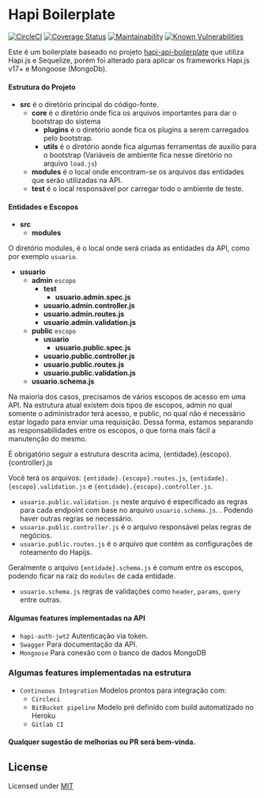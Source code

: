 # Hapi Boilerplate

[![CircleCI](https://circleci.com/gh/Oda2/hapi-boilerplate/tree/master.svg?style=svg)](https://circleci.com/gh/Oda2/hapi-boilerplate/tree/master)
[![Coverage Status](https://coveralls.io/repos/github/Oda2/hapi-boilerplate/badge.svg?branch=master)](https://coveralls.io/github/Oda2/hapi-boilerplate?branch=master)
[![Maintainability](https://api.codeclimate.com/v1/badges/2c9ae7c3b080774f2a22/maintainability)](https://codeclimate.com/github/Oda2/hapi-boilerplate/maintainability)
[![Known Vulnerabilities](https://snyk.io/test/github/Oda2/hapi-boilerplate/badge.svg?targetFile=package.json)](https://snyk.io/test/github/Oda2/hapi-boilerplate?targetFile=package.json)


Este é um boilerplate baseado no projeto [hapi-api-boilerplate](https://github.com/FernandoCagale/hapi-api-boilerplate) que utiliza Hapi.js e Sequelize, porém foi alterado para aplicar os frameworks Hapi.js v17+ e Mongoose (MongoDb).

#### Estrutura do Projeto

* **src** é o diretório principal do código-fonte.
  * **core** é o diretório onde fica os arquivos importantes para dar o bootstrap do sistema
    * **plugins** é o diretório aonde fica os plugins a serem carregados pelo bootstrap.
    * **utils** é o diretório aonde fica algumas ferramentas de auxilio para o bootstrap (Variáveis de ambiente fica nesse diretório no arquivo `load.js`)
  * **modules** é o local onde encontram-se os arquivos das entidades que serão utilizadas na API.
  * **test** é o local responsável por carregar todo o ambiente de teste.

#### Entidades e Escopos
* **src**
    * **modules**

O diretório modules, é o local onde será criada as entidades da API, como por exemplo `usuario`.

* **usuario**
   * **admin** `escopo`
      * **test**
        * **usuario.admin.spec.js**
      * **usuario.admin.controller.js**
      * **usuario.admin.routes.js**
      * **usuario.admin.validation.js**
   * **public** `escopo`
      * **usuario**
        * **usuario.public.spec.js**
      * **usuario.public.controller.js**
      * **usuario.public.routes.js**
      * **usuario.public.validation.js**
   * **usuario.schema.js**

Na maioria dos casos, precisamos de vários escopos de acesso em uma API. Na estrutura atual existem dois tipos de escopos, admin no qual somente o administrador terá acesso, e public, no qual não é necessário estar logado para enviar uma requisição. Dessa forma, estamos separando as responsabilidades entre os escopos, o que torna mais fácil a manutenção do mesmo.

É obrigatório seguir a estrutura descrita acima, {entidade}.{escopo}.{controller}.js

Você terá os arquivos: `{entidade}.{escopo}.routes.js`, `{entidade}.{escopo}.validation.js` e `{entidade}.{escopo}.controller.js`.
* `usuario.public.validation.js` neste arquivo é especificado as regras para cada endpoint com base no arquivo `usuario.schema.js`. . Podendo haver outras regras se necessário.
* `usuario.public.controller.js` é o arquivo responsável pelas regras de negócios.
* `usuario.public.routes.js`  é o arquivo que contém as configurações de roteamento do Hapijs.

Geralmente o arquivo `{entidade}.schema.js`  é comum entre os escopos, podendo ficar na raiz do `modules` de cada entidade.
* `usuario.schema.js` regras de validações como `header`, `params`, `query` entre outras.

#### Algumas features implementadas na API

* `hapi-auth-jwt2` Autenticação via token.
* `Swagger` Para documentação da API.
* `Mongoose` Para conexão com o banco de dados MongoDB

### Algumas features implementadas na estrutura

* `Continuous Integration` Modelos prontos para integração com:
  * `Circleci`
  * `BitBucket pipeline` Modelo pré definido com build automatizado no Heroku
  * `Gitlab CI`

#### Qualquer sugestão de melhorias ou PR será bem-vinda.

## License
Licensed under [MIT](https://github.com/Oda2/hapi-boilerplate/blob/master/LICENSE)